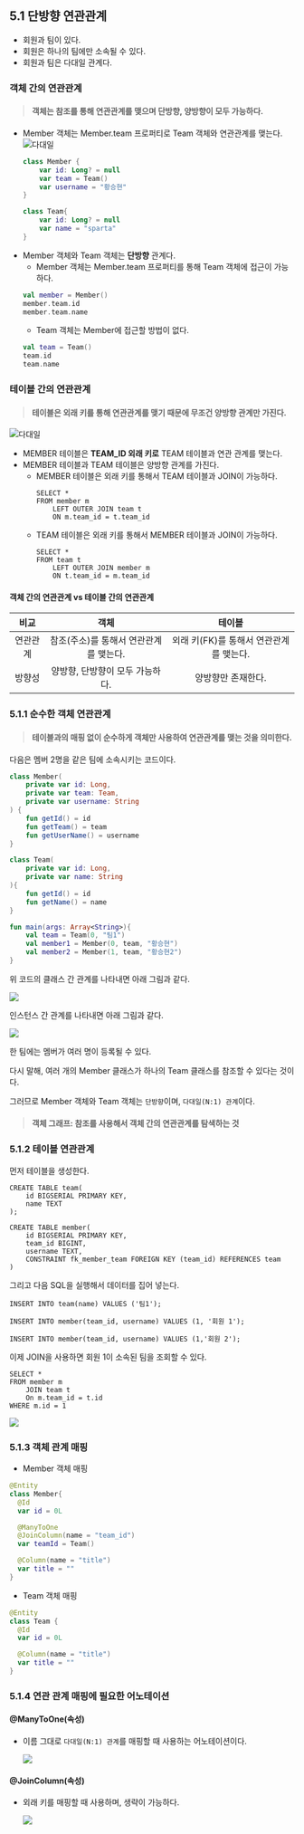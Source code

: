 ## 5.1 단방향 연관관계

- 회원과 팀이 있다.
- 회원은 하나의 팀에만 소속될 수 있다.
- 회원과 팀은 다대일 관계다.

### 객체 간의 연관관계

> #### 객체는 참조를 통해 연관관계를 맺으며 단방향, 양방향이 모두 가능하다.

- Member 객체는 Member.team 프로퍼티로 Team 객체와 연관관계를 맺는다.
  ![다대일](https://velog.velcdn.com/images%2Foffsujin%2Fpost%2Fe04716d3-b2e2-4e65-b456-39f99b937913%2Fjpa.png)
  ```kotlin
  class Member {
      var id: Long? = null
      var team = Team()
      var username = "황승현"
  }
  
  class Team{
      var id: Long? = null
      var name = "sparta"
  }
  ```
- Member 객체와 Team 객체는 **단방향** 관계다.
  - Member 객체는 Member.team 프로퍼티를 통해 Team 객체에 접근이 가능하다.
  ```kotlin
  val member = Member()
  member.team.id
  member.team.name
  ```
  - Team 객체는 Member에 접근할 방법이 없다.
  ```kotlin
  val team = Team()
  team.id
  team.name
  ```

### 테이블 간의 연관관계 

> #### 테이블은 외래 키를 통해 연관관계를 맺기 때문에 무조건 양방향 관계만 가진다.
![다대일](https://velog.velcdn.com/images%2Foffsujin%2Fpost%2Fe04716d3-b2e2-4e65-b456-39f99b937913%2Fjpa.png)
- MEMBER 테이블은 **TEAM_ID 외래 키로** TEAM 테이블과 연관 관계를 맺는다.
- MEMBER 테이블과 TEAM 테이블은 양방향 관계를 가진다.
  - MEMBER 테이블은 외래 키를 통해서 TEAM 테이블과 JOIN이 가능하다.
    ```mysql
    SELECT *
    FROM member m
        LEFT OUTER JOIN team t 
        ON m.team_id = t.team_id
    ```
  - TEAM 테이블은 외래 키를 통해서 MEMBER 테이블과 JOIN이 가능하다.
    ```mysql
    SELECT *
    FROM team t
        LEFT OUTER JOIN member m
        ON t.team_id = m.team_id
    ```

#### 객체 간의 연관관계 vs 테이블 간의 연관관계

|  비교  |           객체           |           테이블            |
|:----:|:----------------------:|:------------------------:|
| 연관관계 | 참조(주소)를 통해서 연관관계를 맺는다. | 외래 키(FK)를 통해서 연관관계를 맺는다. |
| 방향성  |   양방향, 단방향이 모두 가능하다.   |        양방향만 존재한다.        |


### 5.1.1 순수한 객체 연관관계

> #### 테이블과의 매핑 없이 순수하게 객체만 사용하여 연관관계를 맺는 것을 의미한다.

다음은 멤버 2명을 같은 팀에 소속시키는 코드이다.

```kotlin
class Member(
	private var id: Long,
	private var team: Team,
	private var username: String
) {
	fun getId() = id
	fun getTeam() = team
	fun getUserName() = username
}

class Team(
	private var id: Long,
	private var name: String
){
	fun getId() = id
	fun getName() = name
}

fun main(args: Array<String>){ 
    val team = Team(0, "팀1")
    val member1 = Member(0, team, "황승현")
    val member2 = Member(1, team, "황승현2")
}
```

위 코드의 클래스 간 관계를 나타내면 아래 그림과 같다.

![](https://velog.velcdn.com/images/xlddy02/post/976372ef-9f7c-4bae-934d-c936e6ff5cba/image.png)

인스턴스 간 관계를 나타내면 아래 그림과 같다.

![](https://velog.velcdn.com/images/xlddy02/post/c7b5e950-561a-4769-834c-dadfec771de7/image.png)

한 팀에는 멤버가 여러 명이 등록될 수 있다.

다시 말해, 여러 개의 Member 클래스가 하나의 Team 클래스를 참조할 수 있다는 것이다.

그러므로 Member 객체와 Team 객체는 `단방향`이며, `다대일(N:1) 관계`이다.

> #### 객체 그래프: 참조를 사용해서 객체 간의 연관관계를 탐색하는 것


### 5.1.2 테이블 연관관계

먼저 테이블을 생성한다.

```postgresql
CREATE TABLE team(
    id BIGSERIAL PRIMARY KEY,
    name TEXT
);

CREATE TABLE member(
    id BIGSERIAL PRIMARY KEY,
    team_id BIGINT,
    username TEXT,
    CONSTRAINT fk_member_team FOREIGN KEY (team_id) REFERENCES team
)
```

그리고 다음 SQL을 실행해서 데이터를 집어 넣는다.

```postgresql
INSERT INTO team(name) VALUES ('팀1');

INSERT INTO member(team_id, username) VALUES (1, '회원 1');

INSERT INTO member(team_id, username) VALUES (1,'회원 2');
```

이제 JOIN을 사용하면 회원 1이 소속된 팀을 조회할 수 있다.

```postgresql
SELECT *
FROM member m
    JOIN team t
    On m.team_id = t.id
WHERE m.id = 1
```

![](https://velog.velcdn.com/images/xlddy02/post/7ab0b5d0-2110-4c91-a871-c29b8bcb9b08/image.png)


### 5.1.3 객체 관계 매핑

- Member 객체 매핑

```kotlin
@Entity
class Member{
  @Id
  var id = 0L

  @ManyToOne
  @JoinColumn(name = "team_id")
  var teamId = Team()

  @Column(name = "title")
  var title = ""
}
```

- Team 객체 매핑

```kotlin
@Entity
class Team {
  @Id
  var id = 0L

  @Column(name = "title")
  var title = ""
}
```



### 5.1.4 연관 관계 매핑에 필요한 어노테이션

#### @ManyToOne(속성)

- 이름 그대로 `다대일(N:1) 관계`를 매핑할 때 사용하는 어노테이션이다.

  ![](https://velog.velcdn.com/images/xlddy02/post/6bd81e5b-1e8c-4ce8-b95e-56888f908e00/image.png)

#### @JoinColumn(속성)

- 외래 키를 매핑할 때 사용하며, 생략이 가능하다.

  ![](https://velog.velcdn.com/images/xlddy02/post/aa2d84c1-52c6-43c4-9129-42bfc71a8e95/image.png)
